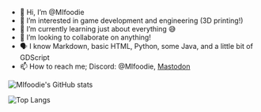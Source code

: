 - 👋 Hi, I’m @MIfoodie
- 👀 I’m interested in game development and engineering (3D printing!)
- 🌱 I’m currently learning just about everything 😅
- 💞️ I’m looking to collaborate on anything!
- 🗣️ I know Markdown, basic HTML, Python, some Java, and a little bit of GDScript
- 📫 How to reach me; Discord: @MIfoodie, <a rel="me" href="https://social.vivaldi.net/@MIfoodie">Mastodon</a>

![MIfoodie's GitHub stats](https://github-readme-stats.vercel.app/api?username=mifoodie&show_icons=true&theme=dark)

![Top Langs](https://github-readme-stats.vercel.app/api/top-langs/?username=mifoodie&hide_progress=true)
